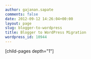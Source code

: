 ```yaml
---
author: gajanan.sapate
comments: false
date: 2012-09-12 14:26:04+00:00
layout: page
slug: blogger-to-wordpress
title: Blogger to WordPress Migration
wordpress_id: 10944
---
```


[child-pages depth="1"]
